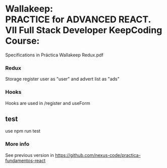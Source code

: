 # Wallakeep: <br>PRACTICE for ADVANCED REACT. VII Full Stack Developer KeepCoding Course:

Specifications in Práctica Wallakeep Redux.pdf


### Redux
Storage register user as "user" and advert list as "ads"

### Hooks
Hooks are used in /register and useForm 


## test
use npm run test

### More info
See previous version in https://github.com/nexus-code/practica-fundamentos-react 